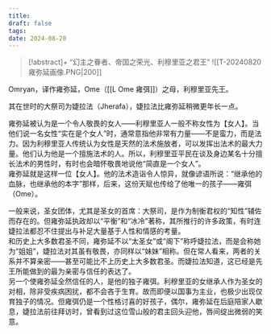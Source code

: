 ```yaml
---
title: 
draft: false
tags: 
date: 2024-08-20
---
```

> [!abstract]+ “幻主之眷者、帝国之荣光、利穆里亚之君王”
> ![[T-20240820雍弥延画像.PNG|200]]

Omryan，译作雍弥延，Ome（[[L Ome 雍弭]]）之母，利穆里亚先王。

其在世时的大祭司为婕拉法（Jherafa），婕拉法比雍弥延稍微更年长一点。

雍弥延被认为是一个令人敬畏的女人——利穆里亚人一般不称女性为【女人】。当他们说一名女性“实在是个女人”时，通常意指他非常有力量——不是蛮力，而是法力。因为利穆里亚人传统认为女性是天然的法术施放者，可以发挥出法术的最大力量。他们认为他是一个擅施法术的人。所以，利穆里亚平民在谈及身边某名十分擅长法术的男性时，有时也会暗怀敬畏地说他“简直是一个女人”。  
雍弥延就是这样一位【女人】。他的法术造诣令人惊异，就像谚语所说：“继承他的血脉，也继承他的本字”那样，后来，这份天赋也传给了他唯一的孩子——雍弭（Ome）。

一般来说，圣女团体，尤其是圣女的首席：大祭司，是作为制衡君权的“知性”辅佐而存在的。但雍弥延执政却以“平衡”和“冰冷”著称，其所推行的许多政策，有时连婕拉法都忍不住提出与补足大量基于人性和情感的考量。  
和历史上大多数君圣不同，雍弥延不以“太圣女”或“阁下”称呼婕拉法，而是会称她为“姐姐”，婕拉法对其虽有敬畏，亦同样以“妹妹”相称。但在常人看来，两者的关系并不算亲密——甚至可能比不上历史上大多数君圣。而婕拉法知道，这已经是先王所能做到的最为亲密与信任的表达了。  
另一个使雍弥延全然信任的人，是他的独子雍弭。利穆里亚的女继承人作为圣女的对相，除非受疾病困扰，都不会吝于生育。故而即便以国事为主业，也极少出现仅育独子的情况。但雍弭仍是一个性格讨喜的好孩子，偶尔，雍弥延在后庭陪家人歇息，婕拉法前往拜访时，曾看到过这位雪山般的君主回头迎他，唇间绽出微弱的笑意。
